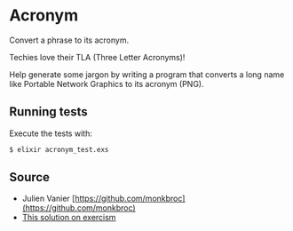 # Acronym

Convert a phrase to its acronym.

Techies love their TLA (Three Letter Acronyms)!

Help generate some jargon by writing a program that converts a long name
like Portable Network Graphics to its acronym (PNG).

## Running tests

Execute the tests with:

```bash
$ elixir acronym_test.exs
```

## Source

- Julien Vanier [https://github.com/monkbroc](https://github.com/monkbroc)
- [This solution on exercism](https://exercism.io/tracks/elixir/exercises/acronym/solutions/cdb64b2b13cc4d78adbb36134b045aa7)
